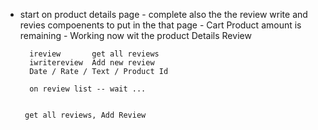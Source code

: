 - start on product details page - complete also the the review write and revies compoenents to put in the that page - Cart Product amount is remaining - Working now wit the product Details Review

        ireview       get all reviews
        iwritereview  Add new review
        Date / Rate / Text / Product Id

        on review list -- wait ...

       
       get all reviews, Add Review

